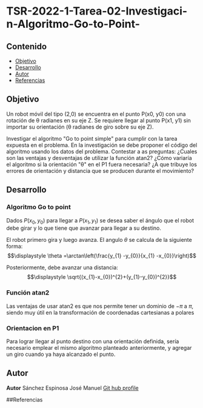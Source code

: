 # TSR-2022-1-Tarea-02-Investigaci-n-Algoritmo-Go-to-Point-

## Contenido

- [Objetivo](#objetivo)
- [Desarrollo](#desarrollo)
- [Autor](#autor)
- [Referencias](#referencias)

## Objetivo
Un robot móvil del tipo (2,0) se encuentra en el punto P(x0, y0) con una rotación de θ radianes en su eje Z. Se requiere llegar al punto P(x1, y1) sin importar su orientación (θ radianes de giro sobre su eje Z).

Investigar el algoritmo "Go to point simple" para cumplir con la tarea expuesta en el problema.
En la investigación se debe proponer el código del algoritmo usando los datos del problema.
Contestar a as preguntas:
¿Cuales son las ventajas y desventajas de utilizar la función atan2?
¿Cómo variaría el algoritmo si la orientación
"θ" en el P1 fuera necesaria?
¿A que tribuye los errores de orientación y distancia que se producen durante el movimiento?

## Desarrollo
### Algoritmo Go to point
Dados $\displaystyle P(x_{0},y_{0})$ para llegar a $\displaystyle P(x_{1},y_{1})$ se desea saber el ángulo que
el robot debe girar y lo que tiene que avanzar para llegar a su destino.

El robot primero gira y luego avanza. 
El angulo $\displaystyle \theta$ se calcula de la siguiente forma:
$$\displaystyle \theta =\arctan\left(\frac{y_{1} -y_{0}}{x_{1} -x_{0}}\right)$$

Posteriormente, debe avanzar una distancia:
$$\displaystyle \sqrt{(x_{1}-x_{0})^{2}+(y_{1}-y_{0})^{2}}$$

### Función atan2
Las ventajas de usar atan2 es que nos permite tener un dominio de $\displaystyle -\pi$ a $\displaystyle \pi$, siendo muy útil en la transformación de coordenadas cartesianas a polares

### Orientacion en P1
Para lograr llegar al punto destino con una orientación definida, sería necesario emplear el mismo algoritmo planteado anteriormente, y agregar un giro cuando ya haya alcanzado el punto.

## Autor
**Autor** Sánchez Espinosa José Manuel [Git hub profile](https://github.com/josesanz18)

##Referencias
